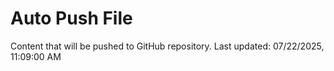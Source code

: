 # Auto Push File

Content that will be pushed to GitHub repository.
Last updated: 07/22/2025, 11:09:00 AM